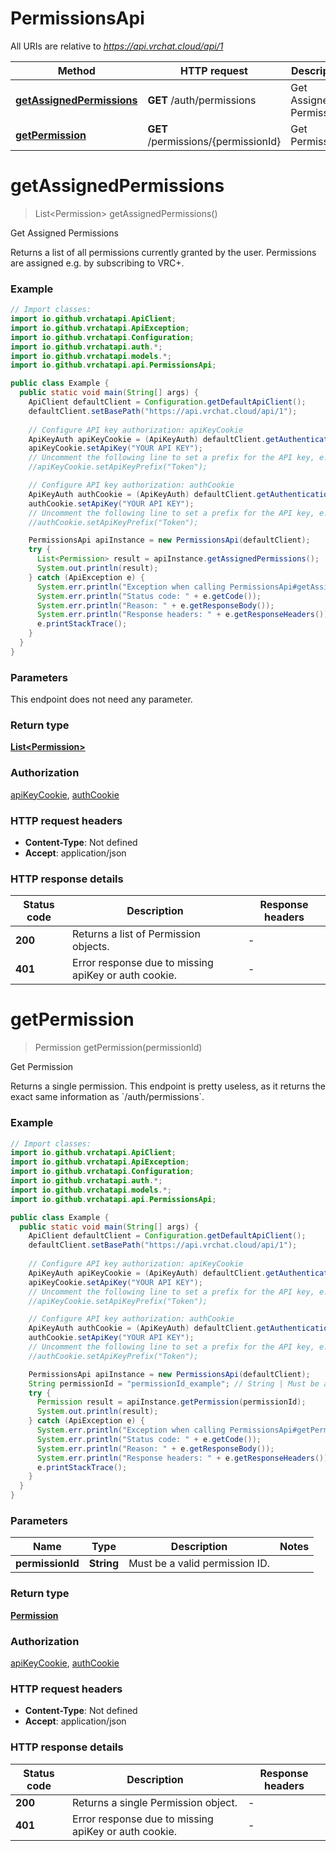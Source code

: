 # PermissionsApi

All URIs are relative to *https://api.vrchat.cloud/api/1*

| Method | HTTP request | Description |
|------------- | ------------- | -------------|
| [**getAssignedPermissions**](PermissionsApi.md#getAssignedPermissions) | **GET** /auth/permissions | Get Assigned Permissions |
| [**getPermission**](PermissionsApi.md#getPermission) | **GET** /permissions/{permissionId} | Get Permission |


<a name="getAssignedPermissions"></a>
# **getAssignedPermissions**
> List&lt;Permission&gt; getAssignedPermissions()

Get Assigned Permissions

Returns a list of all permissions currently granted by the user. Permissions are assigned e.g. by subscribing to VRC+.

### Example
```java
// Import classes:
import io.github.vrchatapi.ApiClient;
import io.github.vrchatapi.ApiException;
import io.github.vrchatapi.Configuration;
import io.github.vrchatapi.auth.*;
import io.github.vrchatapi.models.*;
import io.github.vrchatapi.api.PermissionsApi;

public class Example {
  public static void main(String[] args) {
    ApiClient defaultClient = Configuration.getDefaultApiClient();
    defaultClient.setBasePath("https://api.vrchat.cloud/api/1");
    
    // Configure API key authorization: apiKeyCookie
    ApiKeyAuth apiKeyCookie = (ApiKeyAuth) defaultClient.getAuthentication("apiKeyCookie");
    apiKeyCookie.setApiKey("YOUR API KEY");
    // Uncomment the following line to set a prefix for the API key, e.g. "Token" (defaults to null)
    //apiKeyCookie.setApiKeyPrefix("Token");

    // Configure API key authorization: authCookie
    ApiKeyAuth authCookie = (ApiKeyAuth) defaultClient.getAuthentication("authCookie");
    authCookie.setApiKey("YOUR API KEY");
    // Uncomment the following line to set a prefix for the API key, e.g. "Token" (defaults to null)
    //authCookie.setApiKeyPrefix("Token");

    PermissionsApi apiInstance = new PermissionsApi(defaultClient);
    try {
      List<Permission> result = apiInstance.getAssignedPermissions();
      System.out.println(result);
    } catch (ApiException e) {
      System.err.println("Exception when calling PermissionsApi#getAssignedPermissions");
      System.err.println("Status code: " + e.getCode());
      System.err.println("Reason: " + e.getResponseBody());
      System.err.println("Response headers: " + e.getResponseHeaders());
      e.printStackTrace();
    }
  }
}
```

### Parameters
This endpoint does not need any parameter.

### Return type

[**List&lt;Permission&gt;**](Permission.md)

### Authorization

[apiKeyCookie](../README.md#apiKeyCookie), [authCookie](../README.md#authCookie)

### HTTP request headers

 - **Content-Type**: Not defined
 - **Accept**: application/json

### HTTP response details
| Status code | Description | Response headers |
|-------------|-------------|------------------|
| **200** | Returns a list of Permission objects. |  -  |
| **401** | Error response due to missing apiKey or auth cookie. |  -  |

<a name="getPermission"></a>
# **getPermission**
> Permission getPermission(permissionId)

Get Permission

Returns a single permission. This endpoint is pretty useless, as it returns the exact same information as &#x60;/auth/permissions&#x60;.

### Example
```java
// Import classes:
import io.github.vrchatapi.ApiClient;
import io.github.vrchatapi.ApiException;
import io.github.vrchatapi.Configuration;
import io.github.vrchatapi.auth.*;
import io.github.vrchatapi.models.*;
import io.github.vrchatapi.api.PermissionsApi;

public class Example {
  public static void main(String[] args) {
    ApiClient defaultClient = Configuration.getDefaultApiClient();
    defaultClient.setBasePath("https://api.vrchat.cloud/api/1");
    
    // Configure API key authorization: apiKeyCookie
    ApiKeyAuth apiKeyCookie = (ApiKeyAuth) defaultClient.getAuthentication("apiKeyCookie");
    apiKeyCookie.setApiKey("YOUR API KEY");
    // Uncomment the following line to set a prefix for the API key, e.g. "Token" (defaults to null)
    //apiKeyCookie.setApiKeyPrefix("Token");

    // Configure API key authorization: authCookie
    ApiKeyAuth authCookie = (ApiKeyAuth) defaultClient.getAuthentication("authCookie");
    authCookie.setApiKey("YOUR API KEY");
    // Uncomment the following line to set a prefix for the API key, e.g. "Token" (defaults to null)
    //authCookie.setApiKeyPrefix("Token");

    PermissionsApi apiInstance = new PermissionsApi(defaultClient);
    String permissionId = "permissionId_example"; // String | Must be a valid permission ID.
    try {
      Permission result = apiInstance.getPermission(permissionId);
      System.out.println(result);
    } catch (ApiException e) {
      System.err.println("Exception when calling PermissionsApi#getPermission");
      System.err.println("Status code: " + e.getCode());
      System.err.println("Reason: " + e.getResponseBody());
      System.err.println("Response headers: " + e.getResponseHeaders());
      e.printStackTrace();
    }
  }
}
```

### Parameters

| Name | Type | Description  | Notes |
|------------- | ------------- | ------------- | -------------|
| **permissionId** | **String**| Must be a valid permission ID. | |

### Return type

[**Permission**](Permission.md)

### Authorization

[apiKeyCookie](../README.md#apiKeyCookie), [authCookie](../README.md#authCookie)

### HTTP request headers

 - **Content-Type**: Not defined
 - **Accept**: application/json

### HTTP response details
| Status code | Description | Response headers |
|-------------|-------------|------------------|
| **200** | Returns a single Permission object. |  -  |
| **401** | Error response due to missing apiKey or auth cookie. |  -  |

